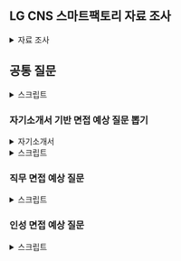 ## LG CNS 스마트팩토리 자료 조사

<details>
<summary>자료 조사</summary>

[LG CNS 생성형 AI 인증기업](https://n.news.naver.com/mnews/article/119/0002879851)

[사업소개 | 스마트팩토리 – LG CNS](https://www.lgcns.com/business/smartfactory/about/)

[스마트팩토리 | Hot 채용 – LG CNS 인재영입](https://www.lgcns.com/careers/job/smartfactory/)

[LG CNS 채용공고 2024 하반기 신입사원 채용 (DX Leadership Academy/Global) | 2024년 채용](https://jasoseol.com/recruit/94400)

[블로그](https://www.lgcns.com/blog/)
![LG CNS MCU](LG_CNS_MCU.png)
스마트팩토리란?

- 공정의 전 과정을 정보통신기술로 통합해 사람과 기계를 연결하는 스마트한 공장
- IoT, 빅데이터 등을 활용해 효율성을 높인 지능형 공장
- 공장 자동화에서 한걸음 더 나아간 디지털 전환
- 제조업의 DX

스마트 팩토리 관련 담당 기술

- MES: 제조 실행 시스템
- RMS: 설비 레시피 관리 시스템
- SPC: 통계적 분석 방법으로 공정 관리
- [버추얼 팩토리(Virtual Factory), 제조 DX의 완성이자 혁신의 시작! #LG TECH CONFERENCE 2023 - LG CNS](https://www.lgcns.com/blog/cns-tech/smartlogistics-smartfactory/42539/)

LG CNS는 GE Healthcare, 현대 모비스, 두산 인프라코어, LG전자, LG디스플레이 등 글로벌 기업에게 스마트팩토리 솔루션을 제공

- 차별화된 경쟁력을 가지고 있다.

Factova(팩토바)는 초연결화, 초자동화, 초지능화 등 제조업 패러다임 변화에 빠르게 대응할 수 있는 LG CNS 스마트팩토리 플랫폼 입니다.

전체 제조공정의 밸류체인(상품기획, 제품설계, 부품공급, 생산운영, 물류, 환경, 안전, 에너지 등)에서 IT신기술을 접목해, 경쟁력(품질, 비용, 물류)을 극대화하는 제조현장을 지향합니다.

일등 LG

행동 방식

- 정직
- 공정한 대우
- 실력을 통한 정당한 경쟁
- 정도 경영

고객을 위한 가치창조

- 고객중시
- 실질적 가치 제공
- 혁신을 통한 창조

인간존중의 경영

- 창의, 자율
- 인간 중시
- 능력개발 및 발휘 극대화
- 성과주의

## 면접 기출(내 답변으로 바꿈)

### 인터넷에서 찾은 것

- 개발 말고 장단점은 무엇인가?
  - 장점은 소통을 좋아한다는 점입니다.
  - 팀 프로젝트를 진행하면서 회의를 일 2회 진행하고, 중요한 부분이 있어서 결정해야 할 때도 팀원들과 토의하여 결정하곤 합니다.
  - 그러자 다양한 관점에서 프로젝트를 진행할 수 있고, 낭비되는 자원 없이 자원을 활용할 수 있었습니다.
  - 단점은 원칙주의자라는 점입니다.
  - 팀에서 정해둔 규칙이나, 스스로 정한 규칙을 지키지 못하는 상황이 되면 답답함을 느낍니다.
  - 하지만 다른 사람에게 저만의 규칙을 강요하진 않고, 스스토 다른 사람에게는 규칙을 강요하지 말자는 규칙을 만들어서 지키고 있습니다.
- 가장 기억에 남는 프로젝트
  - 신한은행 해커톤에 참가하여 여행 결제 내역 관리 및 정산 시스템을 구축한 경험이 있는데, 해당 프로젝트가 가장 기억에 남습니다.
  - 짧은 시간 내에 프로젝트를 완성해야 하는 만큼 인력이 정말 중요했는데, 초기에 1명이 불참하게 되었습니다.
  - 그래서 제가 인프라와 백엔드를 혼자 맡았고, 특히 인프라의 경우 처음 해보는 분야라 굉장히 부담으로 다가왔습니다.
  - 그래도 Docker와 Jenkins를 활용하여 CI/CD 환경을 구축했고, 22개의 API를 개발하며 프로젝트를 완수했습니다.
- 우리 회사에서 하고싶은 일이 무엇인가?
  - 생산 현장에서 도메인 지식을 바탕으로 디지털 신기술과 제조 기술이 융합 된 지능화된 오퍼레이션을 구현하는 전문가
    - 이걸 활용해서 내용을 만들어보자
  - Factova를 의뢰받은 공장에 도입하고 구축하는 일을 수행하고 싶습니다.
  - 새로운 분야에 스마트팩토리를 구축하며 점차 Factova를 범용적인 스마트팩토리 솔루션으로 개발하고,
  - 다시 적용하는 선순환에 기여하고 싶습니다.
- 왜 스마트 팩토리가 하고 싶은가?
  - 다른 분야들도 정말 중요하지만, 제조의 경우 기업에서 연구 및 개발한 상품들이 소비자에게 전달되기 직전의 과정입니다.
  - 그 과정에서의 혁신, 그리고 DX는 기업의 매출에 직접적인 영향을 미친다고 생각했습니다.
  - 또한 Data 역량과 IT 역량을 지금까지 쌓아왔는데, 이를 활용해서 제조에 기여하는 직무가 스마트팩토리였기에 지원했습니다.
- LG CNS를 왜 선택했는가, 단순 기술력 때문인가?
  - 다양한 산업군에 스마트팩토리 솔루션을 제공하기 때문입니다.
  - 현대, 두산, 그리고 LG 계열사들에 Factova를 제공함으로써 얻은 인사이트를 기반으로
  - 추후 스마트팩토리 시장에서도 강세를 나타낼 것이라 생각했습니다.
- 공장 지능화 이런 것이 하고 싶단 말인가?
  - 공장 지능화, 제조 기술 개발, 버츄얼 팩토리 등 어떤 분야를 맡아도 상관없지만, 굳이 하나를 고르자면 공장 지능화에 관심이 있습니다.
  - 도메인 지식을 쌓고, 이를 기반으로 공장을 지능화하는 과정이 스마트팩토리 구축의 핵심이라고 생각해서 가장 관심이 있습니다.
- 기업이 기술력만 좋아서는 문제가 된다. 기업이 뭐하는 곳이라 생각하는가?
  - 기업은 소비자가 원하는 것을 제공하는 곳입니다.
- LG CNS 매출을 아는가? 기술력도 중요하지만 매출도 굉장히 중요한 부분을 차지한다. 알려주고 싶었다.
  - 5조 5천억이더라, 매출이익은 6천억이었음.
- Django MVC의 흐름을 이야기해보라.
  - https://velog.io/@khmin1017/Django-%EC%9E%A5%EA%B3%A0%EC%9D%98-MVTMVC-%ED%8C%A8%ED%84%B4
- 여기 전공자도 있고 비전공자도 있다. 직무와 연관해서 학기 중 인상 깊게 들었던 전공 3가지만 성적과 함께 말해보라
  - 데이터베이스 이론 및 실습
  - 경영정보시스템및실습
  - 실험적자료분석
- 스마트팩토리에 대해서 아는 대로 말해보세요.
  - 버츄얼 팩토리
  - 데이터 기반 품질 향상
  - Factova
  - MES에서 한단계 발전한 형태
  - 제조의 모든 프로세스를 관리
- LG CNS가 제공했거나 현재 서비스 중인 시스템에 대해 아는 게 있나요?
  - 하루조각이라는 어플리케이션에 대해 알고있습니다.
  - 대략 1년 전쯤에 광고가 많이 나와서 사용해봤는데 사용하려고 하니 동의해야하는 내용이 엄청 많았던 것이 기억에 남습니다.
- 왜 SI?
  - 난 스마트팩토리 직무라서 무조건 SI인데?
- B2B랑 B2C의 차이?
  - 서비스의 대상이 기업이나, 일반 소비자냐가 다릅니다.
  - 스마트팩토리의 경우, 일반 소비자가 사용하지는 않으므로 B2B입니다.
  - B2C로는 하루조각, 혹은 카카오톡 등이 있을 수 있습니다.

### 어없새 기출(내 버전으로 바꿈)

자기소개 대충 함.

1. 전공이 시스템 경영 공학인데 IT쪽으로 옮기게 된 계기가 무엇인가?

처음에는 데이터 분석에 관심이 있었습니다. 그래서 부트캠프를 수료하며 파이썬을 활용한 데이터 분석을 시작하게 되었습니다.
그 과정에서 알고리즘 문제도 풀고, 데이터 전처리도 하며 개발을 조금씩 접하게 되었습니다.
그러다가 데이터 분석을 기반으로 모델을 구축해도, 이를 보여줄 수 있는 수단이 없어서 아쉬웠습니다.
그래서 본격적으로 IT 공부를 시작하게 되었고, 현재 삼성 청년 소프트웨어 아카데미를 이수중입니다.

2. 팀 프로젝트에서의 내 역할은 무엇인가?

보통 팀장을 맡곤 합니다. 그 외에는 프론트엔드도 담당해보고, 백엔드도 담당해보고, 인프라도 해봤습니다.
그중에 가장 관심이 있는 분야는 Django를 활용한 백엔드였습니다.

3. 코테 점수 좀 좋은데 잘본지 알고 있었냐? 너 점수 확인 가능함?

모든 테스트 케이스에 대해 확인은 불가능합니다.
다만 3개의 문제 모두 잘 풀었다고 생각했습니다.

4. 프로젝트 중에 자랑스럽게 얘기할 수 있는것은? 상세하게 얘기해봐라.

최근 여행 수요가 증가했는데, 여행객들이 불편함을 느끼는 요소 중 하나인 정산과 일행 전체의 결제 내역을 해결해주는 서비스를 개발하고자 했습니다.
이를 위해 모든 일행의 결제 내역을 한눈에 보도록 만들고, 정산 기능까지 제공하는 서비스를 구현했습니다.
해당 프로젝트에서 Django를 활용한 백엔드와 Docker와 Jenkins를 활용한 인프라를 담당했고, 특히 인프라의 경우 처음 해보는데 필수적이었기에 일주일동안 하루에 2시간씩 자면서 개발했던 기억이 있습니다.

5. 일 하다 보면 스트레스, 어려움 이런거 오잖아요. 한계상황에 부딪혔던 일, 극복 과정에 대해서 말해봐라

앞선 프로젝트 말씀드리면서 일주일간 2시간씩 잤다고 말씀드렸는데, 그때 정말 한계를 느꼈습니다.
개발 자체는 즐겁게 했는데, 육체적으로 한계를 느껴서 너무 피곤할때는 30분씩 쪽잠을 자면서 견뎠습니다.
완성하고 나서 이틀정도는 12시간씩 자면서 회복했던 것 같습니다.
정신적으로 스트레스를 많이 받을 때는 보통 운동을 한번 하면 개운해지곤 합니다.
운동하면서 잡생각없이 땀을 흘리다보면, 되게 복잡해보이고 어려워보이던 문제들이 별거 아닌것 처럼 느껴지는 때가 많아서 스트레스 해소에 도움이 되었던 것 같습니다.

6. 장단점. 업무적인 얘기 말고, 스스로 생각하는 이런 부분이 장단점이다.

제 장점은 잘 몰라도 일단 해본다는 점입니다.
실패하는게 두려워서 시도조차 안해보는 경우가 꽤 많은데, 저의 경우는 실패하더라도 얻어가는게 있을 것 같다면 일단 시도해보는 편입니다.
단점은 좀 원칙주의자라는 점입니다.
사회적 규칙이나, 스스로 정한 규칙을 지키지 않으면 답답함을 느낍니다.
대신 다른 사람에게 규칙을 강요하지는 않습니다.
타인에게 나의 규칙을 강요하지 않는다. 라는 규칙을 세워서 지키고 있습니다.

7. 팀에서 내가 생각하는 방향하고 팀장, PM등 상위 관리자와 방향이 다른, 이해 충돌을 어떻게 대처할 것인가?

우선 상위 관리자의 말을 따르겠습니다.
쌓아온 경험이 다르고, 실력이 다른데 제가 맞다고 생각하는 것은 자만하다고 생각합니다.
다만, 우선 따르고, 결과를 도출한 다음 어떤 부분이 틀렸는지 여쭤볼 것 같습니다.
왜 틀렸는지, 다른 판단을 내린 근거가 뭔지 알아야 저도 다음에 그렇게 생각하고, 행동할 수 있기 때문입니다.

8. 프로젝트 해보면 납기가 중요한데, 제출 하려고 하는데 품질의 이슈가 생겨버림. 어떻게 할래? 납기 vs 품질?

저는 기한이 더 중요하다고 생각합니다.
기한은 목숨이고, 품질은 자존심이다, 라는 말이 굉장히 와닿았는데
우선 고객과의 약속인 기한을 목숨처럼 지키고, 에러가 발생하기 전에 품질을 챙기려고 노력하는 방안이 옳다고 생각합니다.

9. 전공하는 산업공학의 가장 큰 매력은?

굉장히 다양한 분야에 대해 배울 수 있다는 점이 가장 매력적이었습니다.
제조, 생산, 데이터분석, 그리고 IT까지 정말 다양한 학문을 배웠고, 다양한 학문을 배운 만큼 서로 시너지효과를 낼 수 있다는 점이 좋았습니다.

### 갓지환 기출(나에게 맞는 상황으로 변경)

1. (프로젝트 질문)갈등상황은 없었나요?

   1. 메인 기능이 개발이 되어야 했는데, 계속 시간이 미뤄지고 미뤄졌습니다.
   2. 나중에 이유를 알고 보니, 좋은 코드를 짜야한다는 생각에 계속 개발을 미루고 있었다는 사실을 알게 되었습니다.
   3. 하지만 지금 필요한 것은 좋은 코드로 완성된 기능보다는 일단 완성된 기능이었고, 그 과정에서 의견 충돌이 있었습니다.
   4. 결국 우선적으로 기능을 완성하는 것으로 합의를 봤고, 프로젝트 기한 이후 다시 수정했습니다.

2. LG CNS를 지원하신 이유가 뭔가요?
   1. LG CNS는 현대, 그리고 두산에 더해 LG 계열사들의 스마트팩토리를 구축하며 얻은 노하우를 바탕으로 스마트팩토리 분야에서 강세를 보이고 있습니다.
   2. 결국 많은 기업을 대상으로 솔루션을 제공한 회사가 미래에도 계속해서 강세를 보일 것이라 생각했고, 그래서 지원하게 되었습니다.
3. 특정 기업의 서비스를 맡았는데 그 기업의 프로그램이 코볼과 같은 옛날 기술일 수 있다. 이런 기업의 서비스 개발 및 운영을 5년동안 맡았다고 해보자. 그러면 어떻게 할것인가요?
   1. 언어는 결국 도구라고 생각합니다. 어떤 언어나 기술을 사용해서 업무를 하게 되어도 문제가 될 것은 없고, 맡은 업무를 충실히 수행하겠습니다.
   2. 지금까지 그 언어를 사용했던 이유가 보안이라는 특수성 때문이라면 더더욱 그 언어를 사용하는 것이 맞다고 생각합니다.
   3. 또한 기존 코드가 다 해당 언어로 되어있기 때문이라던지, 관행적인 부분이라고 해도 기존 코드를 알아야 이를 개선하는 작업 또한 할 수 있다고 생각합니다.
4. 저희 회사는 도메인 전문가가 있고, 기술 전문가가 있다. 어떤 전문가가 되고 싶나요?
   1. 도메인 전문가가 되고싶습니다.
   2. 스마트팩토리의 경우, 도메인을 이해해야 구축을 시작할 수 있다고 생각하고, 더더욱이 구축 과정에서도 도메인 지식이 정말 많이 활용된다고 알고있습니다.
   3. 그렇기에 더욱 넓은 관점으로 문제를 해결할 수 있는 것이 도메인 전문가라고 생각하고, 그 과정에서 기술을 도구로써 활용하는 것이기에 기술 전문가보다는 도메인 전문가가 되고 싶습니다.
5. 많은 사람들이 사용하는 영향력있는 서비스 말고, 5~10명정도 밖에 사용안하는 B2B 프로그램을 개발하는 업무를 맡게 되면 어떻게 할것인가요?
   1. 우선 주어진 업무가 어떤 업무든 수행하겠습니다.
   2. 5~10명밖에 사용하지 않는 프로그램이라면 모든 사용자의 의견을 다 듣고, 이를 서비스에 녹여낼 수 있으므로
   3. 모든 사용자들과 소통하며 부족한 부분을 채우기 위해 노력할 것 같습니다.
6. 핵심기능과 부가기능 둘다 80프로정도 검증이 되어있는 서비스와 핵심기능 100 부가기능 20정도 검증이 된 서비스 중에 어느것이 나은것 같나요?
   1. 상황에 따라 다르다고 생각합니다.
   2. 메인 기능을 사용하기 위해 부가기능들을 거쳐와야 하는 경우, 둘 다 80프로 검증된 서비스가 낫다고 생각합니다.
   3. 하지만 부가 기능이 선행되어야 하지 않거나, 기밀 혹은 금융과 관련되어 회사의 이익과 직결되는 메인 기능인 경우 핵심기능이 100 검증된 서비스가 낫다고 생각합니다.
7. 보충하고 싶은 말이나 질문이 있나요?
8. 마지막 한마디 해주세요.

### 한진갓 기출

1. 자기소개 해봐라
2. LG의 인재상중에 ~을 아느냐 들어봤느냐
3. 10년 후에는 어떻게 될거 같냐?
4. 품질 vs 일정?
5. 입사 후 고객의 가치를 높이는 업무에 어떻게 기여할 수 있을 것인가?
6. 지금 둘 다 개발 업무를 하고 있는데 혹시 유지 보수나 개발외 다른업무를 같이 개발과 병행한다면 어떻게 생각하냐 본인의 가치관과 맞냐?
7. 주도적으로 어려움을 해결한 사례?
8. 마지막으로 하고 싶은 말이나 보충하고 싶은 말이 있냐?
9. 보충할 때 프로젝트 얘기를 좀 했더니 추가 질문으로 yolo 모델에서 신호등은 자동으로 탐지했을 텐데 굳이 학습을 시킨 이유가 뭐냐?

</details>

## 공통 질문

<details>
<summary>스크립트</summary>

1.  1분 자기소개 해주세요

    1. 안녕하십니까, 스마트팩토리 지원자 정태완입니다.
    2. 저를 어떻게든 목표를 달성하는 사람 이라고 소개드리고자 합니다.
    3. 지금까지 진행한 4개의 프로젝트에서 팀에게 필요한 역할을 맡아 프로젝트를 완성시켰습니다.
    4. AI 프로젝트에서는 데이터 전처리 인력이 부족해서 3만개의 데이터를 수집하고 라벨링하여 모델을 구축했습니다.
    5. IT 프로젝트에서는 프론트엔드가 필요할 땐 Vue3를 활용한 프론트엔드를, 백엔드와 인프라가 필요할 땐 Django를 활용한 백엔드와 Docker, Jenkins를 활용한 CI/CD환경을 구축하며 프로젝트 완성에 기여했습니다.
    6. 다양한 산업군의 스마트팩토리를 구축하는 LG CNS에서도 프로젝트에 필요한 부분을 파악하고 채울 수 있는 인재가 되겠습니다.
    7. 감사합니다.

2.  마지막 질문이나 하고싶은 말은?
    1. LG CNS용
       1. 스마트팩토리 구축에는 사업 도메인에 대한 이해가 필수적이라고 생각합니다.
       2. 최근 LG CNS가 풍산과 협업하여 스마트팩토리를 구축한 것으로 알고 있는데, 해당 기업의 사업장에 파견을 나가는 등 도메인 지식을 쌓을 수 있는 기회가 있었는지 궁금합니다.
    2. LG CNS에서 원하는 것은 지금의 뛰어난 역량도 있겠지만, 입사 후 도메인 전문가로 성장하여 발휘하는 역량도 있을 것입니다.
    3. 어떻게는 목표를 달성하려는 집념을 기반으로 성장하여 LG CNS의 스마트팩토리 구축에 기여하겠습니다.

</details>

### 자기소개서 기반 면접 예상 질문 뽑기

<details>
<summary>자기소개서</summary>

[자기소개서](https://docs.google.com/document/d/1Qju1WA81XZZsnWYatsEdy45UTgEj4bHdwpSCjM7XxgA/edit?tab=t.0)

</details>

<details>
<summary>스크립트</summary>

1. 왜 LG CNS에 지원했는가?
   1. 현대자동차는 명실상부 대한민국 자동차 1위 기업입니다. 1위를 계속해서 수성하기 위해선 새로운 시도가 필요하고, 현대자동차의 새로운 시도는 스마트팩토리라고 생각했습니다. 그리고 생산기술개발 직무는 현대자동차에서 스마트팩토리 구축에 기여하는 직무이기에 지원하게 되었습니다.
2. 왜 스마트팩토리 직무에 지원했는가?
   1. AI, IT역량을 갖춰왔기에 스마트팩토리의 업무를 원활하게 수행할 수 있을 것이라 생각했습니다. 스마트팩토리 구축의 경우 ML/DL등의 기술을 활용하여 공정을 효율화하고, IT기술을 활용하여 앞선 기술을 활용하는데, 두가지 역량을 모두 갖춘 제가 스마트팩토리 부분에 기여할 수 있을 것이라 판단하여 지원하게 되었습니다.
3. 외국인 노동자분들과 일해봤다고 했는데, 자신만의 특별한 소통 방법이 있었는가?
   1. 먼저 다가가려는 태도가 중요했다고 생각합니다. 마침 일하고 있는 외국인 노동자분들 중 나이가 비슷한 분이 계셔서, 그분과 친하게 지내면서 이야기의 물꼬를 트기 시작했습니다. 그렇게 제가 소통하려는 의지를 보이자, 외국인 근로자 분들도 식사를 같이 하자고 하시기도 하고, 고민도 저에게 이야기하시는 등 원활한 관계를 형성할 수 있었습니다.
4. 입사 후 목표?
   1. ![LG_CNS_핵심인재](LG_CNS_핵심인재.png)
5. 한 학기를 휴학했는데 그때 뭐했냐
   1. 데이터 분석 부트캠프를 수료했습니다. 여러 프로젝트를 진행하며 데이터의 중요성, 팀 프로젝트에서의 소통의 중요성에 대해 알게 되었고, 그 당시에 배웠던 경험들을 최근 팀 프로젝트를 진행하면서 유의미하게 활용하기도 했습니다.
6. 왜 산업공학과에 진학하게 되었나요?
   1. 솔직히 말씀드리자면, 의도해서 진학하진 않았습니다. 제 학과의 경우 1학년 학점을 기반으로 2학년부터 전공을 선택하게 되는데, 학점이 좋지 않아서 선택할 수 있는 전공이 한정되어 있었고, 그중 산업공학과를 선택하게 되었습니다. 하지만 데이터 역량과 IT역량을 동시에 쌓을 수 있었던 학과이기에 운이 좋았다고 생각합니다.
7. 학점이 높은 편은 아니네요?
   1. 객관적으로 높은 편은 아니라 아쉽습니다. 대학교 초창기에 학점을 낮게 받으며 시작했던 부분이 큰 원인이라고 생각합니다. 그래도 꾸준히 학점을 올리고자 노력했고, 4학년에는 4점대 학점을 받으며 졸업할 수 있었습니다.
8. SQLD 자격증은 왜 취득했나요?
   1. 데이터를 다루는 업무에서 SQL역량은 필수적일 것이라 판단했습니다. 데이터베이스에서 자료를 가져오던지, 데이터베이스에 결과물을 INSERT하는 과정은 스마트팩토리 업무를 수행하기 위해 필수적이라 생각해서 SQLD를 취득하였습니다.
9. 결과가 중요한가요 과정이 중요한가요?
10. 둘 다 중요하지만 과정이 더 중요하다고 생각합니다. 프로젝트의 결과 뿐만 아니라 프로젝트의 진행 과정도 회사의 자산이며, 이 프로젝트는 추후 많은 프로젝트에서 참고 자료가 될 것입니다. 그 때 기존 프로젝트의 과정에서 문제가 있으면 해당 문제 때문에 참고 자료로써의 역할을 하지 못하며 프로젝트 전체의 가치가 훼손될 수 있으므로 장기적으로 바라본다면 과정이 결과보다 중요하다고 생각합니다.
11. 데이터의 수집, 가공 과정을 깊게 이해하겠다고 했는데, 차량 공정 지식이 없는 상태 아닌가요?
12. 맞습니다. 지금의 저는 차량 공정에 대해 잘 알지 못하는 상태입니다. 하지만 데이터 분석 기법을 무리없이 활용할 수 있고, 데이터의 가치를 이끌어내기 위해선 수집, 가공 과정을 알아야 한다는 것을 납득한 상태입니다. 학습의 필요성을 느끼고 있는 저이기에, 빠르게 부족한 부분을 채우고 성장할 수 있을 것이라 생각합니다.
13. 왜 개발자로 진로를 선택했나요?
    1. 코드를 활용하여 작은 부분부터 결과물을 쌓아올리는 과정이 흥미로웠습니다. 또한 실력이 늘어가는 것이 결과물로 보이고, 빠르게 체감할 수 있다는 점이 매력적이었습니다..
14. 회사에 들어와서는 어떤 일을 하고싶나요?
    1. ML/DL을 활용하여 지능화 스마트 팩토리를 구축하는 과정에 일조하고 싶습니다. 스마트 팩토리에서 여러 ML/DL기술을 사용하는데 그 과정에서 제가 일조할 수 있을 것이라 생각합니다. 또한 스마트 팩토리는 아직 완성된 상태가 아닌, 점차 발전하고 있는 분야이기에 변화하는 부분이 많을 것인데, 학습 역량을 가진 저로써는 변화하는 과정에서 빠르게 할 수 있는 일을 찾아내고 처리할 수 있을 것이라 생각해서 앞서 말씀드렸듯 스마트 팩토리 관련 업무를 하고 싶습니다.

</details>

### 직무 면접 예상 질문

<details>
<summary>스크립트</summary>
1. 왜 이 직무를 선택했는가?
   1. 지금까지 데이터와 IT역량을 길러왔는데, 이 두가지 역량을 동시에 필요로 하는 직무가 생산기술개발이기에 이 직무를 선택했습니다. 제가 가진 두가지 역량을 동시에 활용하며 회사에 기여할 수 있을 것이라 생각했습니다.
2. 이력서에 적힌 내용이 회사와 직무를 선택하는 것에 어떤 영향을 주었는가?
   1. 데이터 분석 역량과 IT역량을 가지고 있다는 점이 생산기술개발 직무를 선택하도록 만들었습니다. 스마트팩토리 구축에 데이터 역량과 IT역랑이 활용되기도 하고, 제조부문의 전문가와 IT/SW 전문가가 함께 협업하는 조직이라는 소개가 산업공학을 전공하며 IT역량을 기르고 있는 저에게 잘 맞는다고 생각했습니다.
3. 이 직무를 잘하기 위해 필요한 스킬이나 태도는 뭐가 있을까?
   1. 새로운 것을 배우고 빠르게 활용하는 학습 역량이 필요할 것입니다. 지금까지 쌓아온 역량과 다소 다른 업무를 맡을 수도 있고, 스마트 팩토리의 특성상 새로운 기술을 학습해야 할 수도 있는데 빠르게 역량을 확장해나가며 업무를 진행할 수 있는 학습 역량이 필요하다고 생각했습니다.
   2. 태도로는 소통하려는 자세가 필요할 것입니다. 스마트 팩토리 업무의 특성상 다른 부서와 협력하거나 논의해야 하는 일이 많은데, 그 과정에서 소통하려는 태도가 있어야 업무를 원활하게 수행할 수 있고 불필요한 자원 낭비를 줄일 수 있을 것입니다. 특히 제조 과정 전체를 혁신하는 스마트팩토리의 특성상 소통 역량은 더욱 중요할 것입니다.
4. 자신만의 경쟁력을 말해보라
   1. 학습 역량이라고 생각합니다. 싸피 과정을 진행하며 학습 역량이 제 경쟁력이라는 점을 더욱 느낄 수 있었는데, 같은 조건에서 시작했음에도 불구하고 내부 평가 상위 2%, 학습 성적 1위, 프로젝트 우수상 등을 수상하며 스스로의 학습 역량을 증명할 수 있었습니다.
5. 지원분야에서 일을 잘할 수 있겠는가
   1. 잘 할 수 있을 것이라 생각합니다. 대기업에 입사하는 경우 지금까지 배우거나 쌓아왔던 역량과 다른 업무를 하게 되서 업무에 적응하지 못하는 사람들이 많다고 들었는데, 새롭게 뭔가를 배우는 것이 장점이라고 생각하는 저에게 그러한 상황은 오히려 반길만한 상황이라고 생각하고, 그렇기에 일을 잘 할 수 있을 것이라 생각합니다.
6. 지원분야에 자신의 강점은 무엇인가
   1. 제 강점은 실행력이라고 생각합니다. 데이터 분석을 하다 보면 대부분 답이 정해지지 않은 문제에 대한 유추를 하게 되는데, 그럴 때 해결 방법이 바로 떠오르지 않아 막막함을 느낄 때도 있습니다. 그 때 멈춰서지 않고 터무니없는 아이디어라도 일단 실천해보며 길을 조금씩 찾아나갈 수 있도록 일단 해보는 것이 저의 장점이라고 생각합니다.
7. 자기개발 노력을 말해보라
   1. 2024년 들어서는 싸피 과정을 진행하며 IT역량을 길렀고 싸피 과정 이외에도 알고리즘 스터디를 운영하며 알고리즘 역량을 길렀습니다. 싸피에서 시행하는 정기 평가에서 모두 우수한 성적을 거뒀고, 학우들과 협업하며 소통 역량 및 협업 역량을 기르기 위해 노력했습니다.
8.  본인이 지원한 직무에서 중요한점
    1. 데이터 분석 능력, 그리고 소통 능력이라고 생각합니다. 스마트팩토리 지향하는 바가 데이터 기반 digital transformation이므로 데이터 역량은 당연하고, 스마트팩토리의 특성상 다른 부서와 소통해야하는 일이 많을텐데, 이에 소통능력이 중요하게 작용할 것이라 생각합니다.
9.  지원 분야 관련 경험은?
    1. 데이터 분석 프로젝트를 진행한 경험이 있습니다. 장애인 택시 관련 프로젝트를 진행할 때는 RandomForestRegressor를 활용하여 장애인 택시 대기 시간 예측 모델을 구축했고, 인스타그램 검색 결과 필터링 프로젝트를 진행할 땐 EfficientNet 모델을 활용하여 객체를 검출하는 모델을 구축했습니다.
10. LSTM 모델에 대해 설명해달라
11. 다른 지원자들에 비해 본인의 차별성을 어필한다면 어떤 것이 있겠는가?
12. 졸업 후에 무엇을 했는지?(공백기 질문)
    1. 지난 8월에 졸업 후, 6개월간은 취업 준비에 매진했습니다. 자격증도 취득하고, 저라는 사람에 대해 어떻게 소개해야 하는지 연습도 하고 이를 위해 스스로에 대해 생각하는 시간을 많이 가졌습니다. 24년 들어서는 싸피 과정을 수료하며 IT역량을 기르기 위해 노력했습니다.
13. 가장 인상깊었던 프로젝트 경험을 소개해보라
    1. 인스타그램 검색 필터링 프로젝트를 소개드리겠습니다. 해당 프로젝트는 미국에서 청소년들이 정보 검색을 위해 인스타그램을 많이 활용하고, 우리나라에서도 그런 경향성이 커지고 있다는 기사를 보고 시작하게 되었습니다. 인스타그램 게시물의 첫번째 사진, 즉 썸네일을 기반으로 검색어와 연관된 물체가 존재하면 좋은 정보라고 판단했고, 8개의 라벨을 만들어서 인스타그램에 존재하는 사진 수집하고 15000개의 사진을 직접 라벨링했습니다. 또한 모든 검색어를 고려할 순 없었기에 인기 해시태그를 기준으로 100개를 선정했고, 해당 해시태그들을 정리하여 그에 맞는 라벨을 만들고 라벨링 했습니다. 카페, 헬스장 등의 해시태그가 선정되었고, EfficientNet 모델을 활용하여 사진 내의 객체를 검출했습니다. 결과적으로 각 라벨을 기준으로는 90%이상의 정확도를, 멀티 라벨의 경우 75%의 정확도를 보이는 모델을 구축하여 성공적으로 마무리할 수 있었습니다.
14. 이 자리에 오기 위해서 무엇을 준비했는가?
15. 인상 깊게 들은 과목은 무엇인가?
17. 창의력을 발휘한 경험/ 개선해본 경험을 말해보라
18. 리더 경험있는가
19. 본인만의 창의적인 경험은?
20. 도전적인 경험은?
21. 꼼꼼함을 보일 수 있는 사례는?
22. 프로젝트를 하면서 힘들었던 경험과 어떻게 해결했는지
23. 리더십이란 무엇인가
24. 이것도 하고 싶고 저것도 하고 싶어서 한 가지를 포기한 적이 있나요?
25. 본인이 가장 흥미롭게 들었던 수업은 무엇이었고 그 이유는 무엇인가?
26. 주변 사람들이 말하는 자신의 단점은?
27. 휴학기간 동안 무엇을 했는가?
    1. 부트캠프를 수료했습니다. 학교에서 데이터 분석에 관해 배우는 것도 좋지만, 학교 외에서는 어떤 내용을 배우는지 궁금했고, 기초도 다지고 프로젝트 진행 경험도 쌓고 싶어서 진행하게 되었습니다.결과적으로 모두가 열심히 하는 팀 프로젝트도 진행해보고, 부족한 부분도 채울 수 있었습니다.
28. 리더형인가요 팔로워형인가요?
    리더형이라고 생각합니다.

</details>

### 인성 면접 예상 질문

<details>
<summary>스크립트</summary>

1. 친구들이 나를 위해서 희생했던 경험
   1. 취직한 친구들이 부담주지 않고 돈을 덜 쓰게 만드는 경험이 있습니다. 제가 빚지는 것을 워낙 싫어하는 사람인데, 친구들이 그걸 알기에 몰래몰래 돈을 낸다던지, 차례를 정해서 돈을 내자고 하고 제 차례가 되면 말을 꺼내지 않는 경우가 몇번 있었습니다.
2. 목표를 세우고, 그 목표를 위해 전념했던 경험이 있나?, 어려움을 극복하고 최선의 결과물을 만들어 낸 사례, 주위 사람들과 협력하여 원하는 목표를 달성하거나, 어려운 위기를 극복한 사례
   1. 인스타그램 검색 결과 필터링 프로젝트를 진행할 때의 사례로 설명드리겠습니다. 해당 프로젝트를 진행하기 위해서는 데이터를 라벨링하는 작업이 필요했습니다. 라벨링에 시간을 많이 투자해야했고, 팀원들은 다소 꺼려하는 눈치였습니다. 저는 주제가 굉장히 마음에 들었기에 팀원들을 설득하여 일주일간 15000개의 이미지를 라벨링하였고, 해당 데이터를 바탕으로 프로젝트를 성공적으로 마무리할 수 있었습니다.
3. 리더나 팔로워로 함께 하는 과정에서 본인의 역할이나 노력이 무엇인가
   1. 저는 보통 팔로워로 팀 프로젝트에 참여하고, 그 과정에서 소통을 이끌어내는 역할을 맡았습니다. 팀 프로젝트에서 소통이 부족할 때 자원 낭비가 심하다는 것을 잘 알고 있었기에 최대한 소통을 많이 해서 팀 전체의 상황을 파악하고 팀원들에게 일을 배분하는 역할 또한 수행했습니다.
4. 팀 내의 갈등을 해결하기 위해 노력했던 경험이 있는가
   1. 학부 마지막 프로젝트를 진행할 때, 저를 포함한 4명의 팀원 중 2명의 팀원이 자주 연락두절되는 경우가 빈번했습니다. 그래서 그 2명에 대한 불만이 굉장히 컷었고, 이대로 프로젝트가 진행되다가는 불필요한 자원 낭비 및 감정 소모가 심해질 것이 명백했습니다. 결국 온라인으로 진행되던 프로젝트 팀원들을 현실에 불러모아 3시간가량 이야기를 나눴고, 상황이 완화된 후 보다 원활하게 팀 프로젝트를 진행할 수 있었습니다.
5. 거절하기 어려운 사람으로부터 다소 비윤리적인 부탁을 받았던 경험에 대해 말해달라
   1. 유감스럽게도 아직 그러한 경험은 없습니다. 하지만 만약 비윤리적인 부탁을 받는다면, 이렇게 되물을 것 같습니다. 지금 제가 들은 내용은 제가 이해하기로는 다소 모호하여 스스로 오해의 여지가 있다는 생각이 듭니다. 혹시 풀어서 다시 이야기해주실 수 있을까요? 라고 되묻겠습니다. 그럼에도 불구하고 비윤리적이라는 생각이 든다면, 그때는 제가 비윤리적이라고 느낀 부분을 말씀드리고 거절하겠습니다.
6. 상이한 가치가 충돌할 때 어떤 선택과 행동을 했으며, 경험을 통해 어떻게 성장할 수 있었는가
   1. 프로젝트를 진행할 때, 완성도를 높이느나, 혹은 새로운 기능을 추가하느냐로 의견이 충돌한 경험이 있습니다. 둘 다 프로젝트를 위해 필요한 작업이었기에 많은 고민을 했으나, 결국 업무를 최대한 세세하게 나누어서 시간이 오래 걸리는 업무들을 우선 진행하고, 남는 인원을 두가지 파트에 적절히 배분하는 방식으로 일이 중간에 중단되어 투자한 자원이 쓸모없어지는 일을 방지하려고 했습니다.
7. 내 핵심 역량은 무엇인가?
   1. 소통과 학습 역량이라고 생각합니다. DS부문의 데이터를 담당하는 혁신센터의 특성상 소통이 업무와 시너지를 일으킬 수 있을 것이고, 아직 변화하는 중인 데이터 센터, 혹은 스마트 팩토리에서도 새롭게 역량을 길러 회사에 기여하는 것에 학습 역량이 일조할 수 있을 것입니다.
8. 그렇다면 그 근거는 무엇이고, 경험은 어떤 부분이 있는가?
   1. 대부분의 팀 프로젝트에서 업무를 배분하고, 주도하는 일을 맡았었습니다. 이를 위해서는 각각의 업무를 진행하는 사람들과 소통하는 일이 필수였고, 제가 자진해서 이러한 역할을 맡는 것이 아니라 사람들이 자연스럽게 역할을 맡겼다는 점에서 소통 역량이 있음을 증명할 수 있겠습니다.
   2. 학습 역량으로는 최근까지 진행하고 있는 싸피 과정으로 설명드릴 수 있을 것 같습니다. 지금까지 데이터 분석을 진행했고, 싸피에서는 장고와 vue와 같은 웹 프레임워크를 배웠습니다. 코딩 역량이 필요하긴 하지만 다소 다른 영역이었음에도 불구하고 우수한 성적을 받으며 정기 평가에서 모두 상위 5%에 이르는 쾌거를 이룰 수 있었습니다. 이와 같은 경험으로 학습 역량을 증명할 수 있겠습니다.
9. 회사에 어떤 기대를 가지고 있는가?
   1. 아무리 뛰어난 역량을 가진 신입이라도 자신의 최대 역량을 꽃피우는 것에는 충분한 시간이 필요할 수 있습니다. 회사가 사람에게 충분한 시간을 줄 수 있으면 좋겠다는 기대를 가지고 있습니다.
10. 회사는 나에게, 나는 회사와 어떤 부분을 주고받을 수 있는가?
    1. 성취감을 받고,
11. 회사에서 나는 어떤 모습이 되기를 바라는가
    1. 신뢰할 수 있는 사람이 되기를 바랍니다. 신뢰라는 것은 단순히 일을 잘한다, 정직하다라는 한가지 부분에서 얻을 수 있는 것이 아닙니다. 다양한 부분에서 상대에게 믿음을 줘야, 상대가 자연스럽게 믿을 수 있어야 얻을 수 있는 것이라 생각합니다. 그래서 신뢰할 수 있는 사람이 되고 싶습니다. 업무뿐만 아니라 다른 부분에서도 뛰어난 사람이 되고싶습니다.
12. 지원한 분야가 본인하고 잘 안 맞으면 어떻게 할 것인가?
13. 자신만의 스트레스 해소법을 말해보라
    1. 운동을 다니고 있습니다. 헬스장에서 무거운 무게를 들어올리면서 잡념들이나, 스트레스때문에 왜곡된 생각들을 정리하는 시간을 가집니다. 그렇게 시간을 보내면, 어느 순간 스트레스가 다 사라졌다는 것을 알 수 있고, 이를 최대한 자주 하면서 스트레스를 관리하고 있습니다.
14. 회사에서 중요하다고 생각하는 가치는?
15. 자신의 단점 3가지는?
16. 힘들 때 누구에게 조언을 받나?
    1. 제가 배울만한 점이 많은 사람에게 조언을 받습니다. 현재로써는 싸피 과정을 수행하며 만난 동료들에게 조언을 구하고 있습니다. 보통 조언을 구하는 것이 어려워서 잘 구하지 않는데, 최근에 그런 저에게도 손을 내밀어 준 사람이 있어서 그 사람에게는 염치없지만 조금 더 조언을 구하고 있습니다.
17. 친구를 사귈 때 가장 중요하게 생각하는 부분은? 갈등 경험이 있다면 어떻게 풀어갔는가?
18. 팀 활동을 하면서 힘든 일이 생긴다면 어떻게 할것인가
19. 개인의 비전은 무엇인가?
20. 본인의 장점, 단점
21. 좋아하는 일과 잘하는 일 중에 어느 것을 직업으로 하는게 좋다고 생각하는가?
22. 본인이 생각하는 창의성이란?
23. 꼼꼼함을 설명할 수 있는 사례를 말해보아라
24. 팀 활동을 하면서 힘든 일이 생긴다면 어떻게 하겠는가?
25. 개인의 이익과 윤리 사이에서 무엇을 중시하는지
    1. 윤리를 중요시합니다. 윤리를 포기하고 얻은 개인의 이익을 떳떳하게 쓸 자신이 없습니다. 또한 저라는 사람은 제 주위 사람과도 연관되어 있다고 생각합니다. 제가 윤리를 저버리는 사람이 되면, 제 주위 사람들은 윤리를 저버리는 사람의 지인이 되는 것입니다. 그러한 상황을 원하지 않기에, 이익이 없더라도 윤리는 저버리지 않겠습니다.
26. 10년 뒤 본인의 모습은 어떠한가?
    1. 2~3년간은 저의 경쟁력을 기르기 위해 최선을 다하겠습니다. 선배님들의 노하우를 습득하고, 제 부족한 부분을 채우겠습니다. 제가 할 수 있는 일을 찾아서 작은 일부터 익숙해지겠습니다. 그 후로는 배운 내용을 적용하여 아이디어를 내겠습니다. 어떤 부분을 개선하면 좋을지, 그 과정에서 어떤 부서의 협력이 필요한지 배운 내용을 바탕으로 건의하며 제 업무를 수행하겠습니다. 6년차부터는 중간관리자로써 제 업무뿐만 아니라 쌓은 역량을 기반으로 후배님들을 도와드리고, 프로세스 혁신 관련 프로젝트를 진행하며 변화를 이끌어가겠습니다.
27. 상사와의 갈등이 있다면 어떻게 할 것인가
    1. 저는 어떤 갈등이든 양측의 잘못이 다 있다고 생각하는 사람입니다. 즉, 늘 저에게도 잘못이 있다는 뜻이며, 제 잘못이 어떤 부분인지, 그로 인해 상사가 어떤 생각을 하게 되었는지 고려하겠습니다. 정리가 되면, 대화를 요청하고 사과의 말씀을 드리며 이야기를 풀어나가겠습니다.
28. 이 면접에서 떨어지면 어떨 것 같나?
    1. 스스로 아쉬운 부분도 있지만, 미안하다는 감정이 들 것 같습니다. 면접을 위해 물심양면 도와준 동료들에게 좋은 성과로 갚고싶다는 마음이 이번 면접을 더 열심히 준비하도록 만들었는데, 떨어진다면 그 동료들에게 미안하다는 생각이 들 것 같습니다.
29. 면접 끝나고의 계획은?
    1. 일단 면접 복기를 하겠습니다. 어떤 부분이 아쉬웠고, 다음엔 어떤 부분을 보완할 것이며, 어떤 부분은 괜찮았는지, 면접관분들의 의도를 놓친 답변이 있는지 복기하겠습니다. 그 후론 보완해야 하는 부분을 위해 계획을 세우고, 다음 시즌을 노리겠습니다.
30. 삼성전자 외에 지원한 기업이 있나?
    1. 스마트 팩토리 솔루션 제공 기업인 코오롱베니트, 현대 제철, 그리고 증권사나 금융사에 지원했었습니다. 스마트팩토리 업무를 원활히 수행할 수 있을 것이라 생각해 코오롱 베니트에 지원했고, 많은 데이터를 다루고 가치를 창출하는 업무가 하고싶었기에 증권사, 금융사에 지원했습니다.
31. 존경하는 인물이 한 명언은? 그 명언이 끼친 영향은?
    1. 나는 중량을 들어올린다, 고로 테라피는 내게 필요 없다는 명언이 있습니다. 저도 스트레스를 받을 때 운동을 하며 스트레스를 해소하고 마음을 정리하곤 합니다. 덕분에 일상적으로 받는 스트레스가 쌓이는 일이 거의 없으며, 그로 인해 스트레스라는 요소가 저의 의사결정이나 다른 사람에게 보여지는 저의 모습에 영향을 준 적이 거의 없었습니다.
32. 아래 사람을 어떻게 다뤄야 회사의 생산성이 높아지는가
    1. 상황을 단편적으로 보기보단 포괄적으로 볼 수 있게 만들어야 합니다. 자신이 어떤 업무를 하고 있는지는 물론이고, 자신이 한 일이 어떤 프로젝트의 일부이며, 회사는 그 프로젝트로 뭘 이루려고 하는지 생각하게 만들어야 생산성이 높아질 것이라 생각합니다.
33. 회사 수익과 사회 공헌 중 무엇이 더 중요한가?
    1. 회사 수익이 더 중요하다고 생각합니다. 사회 공헌 또한 중요하지만, 회사의 목적은 이윤 창출이며, 사회 공헌은 중요도로 따지면 이윤 창출의 뒤에 있다고 생각합니다.
34. 대기업이 책임 지어야하는 사회적 책임에는 어떤 것 들이 있는지 말해보세요
    1. 정직한 세금 납부와 최소한 회사를 위해 일하는 근로자들의 복지에는 책임이 있다고 생각합니다. 또한, 취약계층에 대한 지원 또한 있어야 할 것입니다.
35. 우리회사 인재상이 무엇인지 아는가?
    1. 열정, 창의혁신, 도덕성입니다.
36. 지원한 분야와 회사에서 배정된 직무가 잘 맞지 않으면 어떻게 할 것인가?
    1. 일단 배정된 직무에서 최선을 다 하겠습니다. 물론 맞지 않는 직무라고 생각이 드는 시기이라면, 개선의 의지 또한 가져야 할 것입니다. 삼성전자의 경우 5년마다 있는 직무FA라는 기회가 있으므로, 해당 기회를 잡기 위해서 희망 업무에 대한 공부는 물론 현재 업무에 대한 최선을 다 해야 할 것입니다.
37. 상사가 부당하거나 불법한 지시를 내린다면 어떻게 할 것 인가
    1. 우선, 근거 자료를 더 찾아보겠습니다. 부당하거나 불법적인 지시라고 확신하게 된다면, 해당 근거 자료를 가져가서 말씀드리겠습니다. 해당 부분이 기업의 방향에 맞지 않는 것 같아서 관련 자료를 찾아봤다, 그러다 보니 내리신 지시는 부당하거나 불법한 지시라고 생각이 든다, 해당 부분에 대해 인지하고 계신지, 혹은 제가 찾은 부분에서 틀린 부분이 있는지 여쭤보고 싶다, 고 말씀드리겠습니다. 저는 신입사원이고, 시야가 상사보다 좁을 수 밖에 없기 때문에 스스로 틀릴 수 있다는 가능성을 항상 염두에 두고 대화를 시도하겠습니다.
38. 같이 일하고 싶지 않은 유형은 어떤 유형인가?
    1. 소통하려고 하지 않는 사람이 제일 힘들 것 같습니다. 하나의 부서는 하나의 팀이고, 팀이라면 같은 목표를 달성하기 위해 협업해야 하는데, 소통의 과정 없이 자신의 방향을 따라오라고 강요받는듯한 느낌을 받는다면 일하기 힘들지 않을까 싶습니다.

</details>
